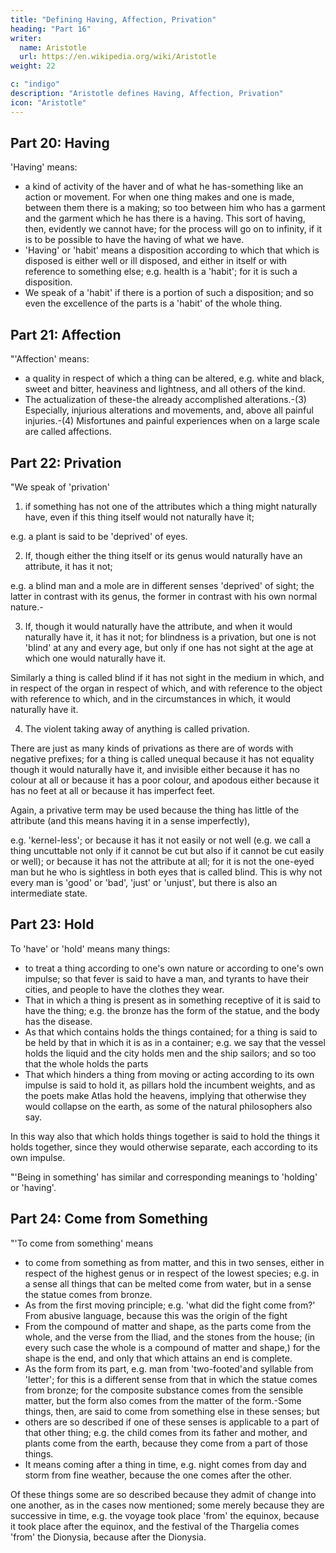 ```yaml
---
title: "Defining Having, Affection, Privation"
heading: "Part 16"
writer:
  name: Aristotle 
  url: https://en.wikipedia.org/wiki/Aristotle
weight: 22

c: "indigo"
description: "Aristotle defines Having, Affection, Privation"
icon: "Aristotle"
---
```




## Part 20: Having

'Having' means:

- a kind of activity of the haver and of what he has-something like an action or movement. For when one thing makes and one is made, between them there is a making; so too between him who has a garment and the garment which he has there is a having. This sort of having, then, evidently we cannot have; for the process will go on to infinity, if it is to be possible to have the having of what we have.
- 'Having' or 'habit' means a disposition according to which that which is disposed is either well or ill disposed, and either in itself or with reference to something else; e.g. health is a 'habit'; for it is such a disposition.
- We speak of a 'habit' if there is a portion of such a disposition; and so even the excellence of the parts is a 'habit' of the whole thing.


## Part 21: Affection

"'Affection' means:

- a quality in respect of which a thing can be altered, e.g. white and black, sweet and bitter, heaviness and lightness, and all others of the kind.
- The actualization of these-the already accomplished alterations.-(3) Especially, injurious alterations and movements, and, above all painful injuries.-(4) Misfortunes and painful experiences when on a large scale are called affections.


## Part 22: Privation

"We speak of 'privation'

1. if something has not one of the attributes which a thing might naturally have, even if this thing itself would not naturally have it; 

e.g. a plant is said to be 'deprived' of eyes.

2. If, though either the thing itself or its genus would naturally have an attribute, it has it not; 

e.g. a blind man and a mole are in different senses 'deprived' of sight; the latter in contrast with its genus, the former in contrast with his own normal nature.-

3. If, though it would naturally have the attribute, and when it would naturally have it, it has it not; for blindness is a privation, but one is not 'blind' at any and every age, but only if one has not sight at the age at which one would naturally have it.

Similarly a thing is called blind if it has not sight in the medium in which, and in respect of the organ in respect of which, and with reference to the object with reference to which, and in the circumstances in which, it would naturally have it.

4. The violent taking away of anything is called privation.

There are just as many kinds of privations as there are of words with negative prefixes; for a thing is called unequal because it has not equality though it would naturally have it, and invisible either because it has no colour at all or because it has a poor colour, and apodous either because it has no feet at all or because it has imperfect feet. 

Again, a privative term may be used because the thing has little of the attribute (and this means having it in a sense imperfectly), 

e.g. 'kernel-less'; or because it has it not easily or not well (e.g. we call a thing uncuttable not only if it cannot be cut but also if it cannot be cut easily or well); or because it has not the attribute at all; for it is not the one-eyed man but he who is sightless in both eyes that is called blind. This is why not every man is 'good' or 'bad', 'just' or 'unjust', but there is also an intermediate state.


## Part 23: Hold

To 'have' or 'hold' means many things:
- to treat a thing according to one's own nature or according to one's own impulse; so that fever is said to have a man, and tyrants to have their cities, and people to have the clothes they wear.
- That in which a thing is present as in something receptive of it is said to have the thing; e.g. the bronze has the form of the statue, and the body has the disease.
- As that which contains holds the things contained; for a thing is said to be held by that in which it is as in a container; e.g. we say that the vessel holds the liquid and the city holds men and the ship sailors; and so too that the whole holds the parts
- That which hinders a thing from moving or acting according to its own impulse is said to hold it, as pillars hold the incumbent weights, and as the poets make Atlas hold the heavens, implying that otherwise they would collapse on the earth, as some of the natural philosophers also say. 

In this way also that which holds things together is said to hold the things it holds together, since they would otherwise separate, each according to its own impulse.

"'Being in something' has similar and corresponding meanings to 'holding' or 'having'.


## Part 24: Come from Something

"'To come from something' means

- to come from something as from matter, and this in two senses, either in respect of the highest genus or in respect of the lowest species; e.g. in a sense all things that can be melted come from water, but in a sense the statue comes from bronze.
- As from the first moving principle; e.g. 'what did the fight come from?' From abusive language, because this was the origin of the fight
- From the compound of matter and shape, as the parts come from the whole, and the verse from the Iliad, and the stones from the house; (in every such case the whole is a compound of matter and shape,) for the shape is the end, and only that which attains an end is complete.
- As the form from its part, e.g. man from 'two-footed'and syllable from 'letter'; for this is a different sense from that in which the statue comes from bronze; for the composite substance comes from the sensible matter, but the form also comes from the matter of the form.-Some things, then, are said to come from something else in these senses; but 
- others are so described if one of these senses is applicable to a part of that other thing; e.g. the child comes from its father and mother, and plants come from the earth, because they come from a part of those things.
- It means coming after a thing in time, e.g. night comes from day and storm from fine weather, because the one comes after the other. 

Of these things some are so described because they admit of change into one another, as in the cases now mentioned; some merely because they are successive in time, e.g. the voyage took place 'from' the equinox, because it took place after the equinox, and the festival of the Thargelia comes 'from' the Dionysia, because after the Dionysia.
